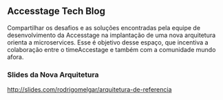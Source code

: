 ## Accesstage Tech Blog

Compartilhar os desafios e as soluções encontradas pela equipe de desenvolvimento da Accesstage na implantação de uma nova arquitetura orienta a microservices. Esse é objetivo desse espaço, que incentiva a colaboração entre o timeAccestage e também com a comunidade mundo afora.

### Slides da Nova Arquitetura

http://slides.com/rodrigomelgar/arquitetura-de-referencia
